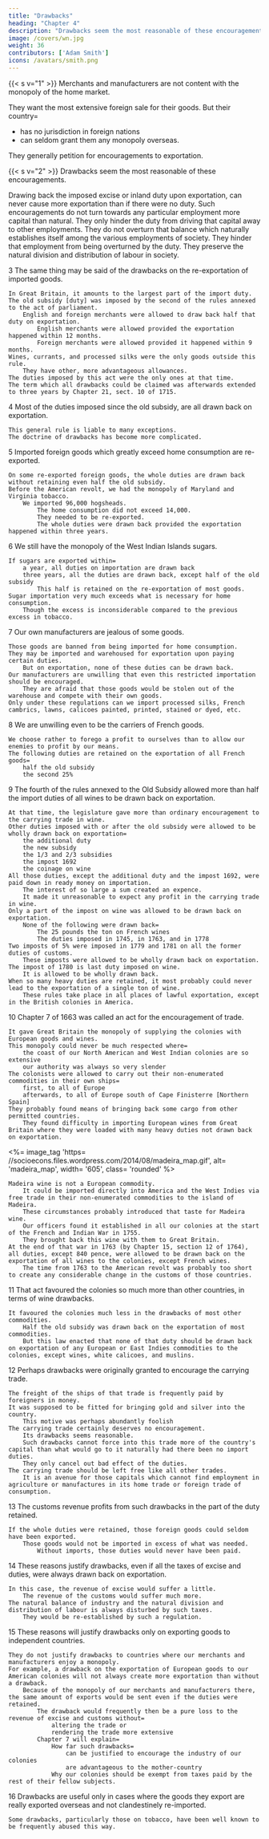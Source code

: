```yaml
---
title: "Drawbacks"
heading: "Chapter 4"
description: "Drawbacks seem the most reasonable of these encouragements"
image: /covers/wn.jpg
weight: 36
contributors: ['Adam Smith']
icons: /avatars/smith.png
--- 
```



{{< s v="1" >}} Merchants and manufacturers are not content with the monopoly of the home market.

They want the most extensive foreign sale for their goods. But their country= 
- has no jurisdiction in foreign nations
- can seldom grant them any monopoly overseas.

They generally petition for encouragements to exportation.


{{< s v="2" >}} Drawbacks seem the most reasonable of these encouragements.

Drawing back the imposed excise or inland duty upon exportation, can never cause more exportation than if there were no duty.
Such encouragements do not turn towards any particular employment more capital than natural.
    They only hinder the duty from driving that capital away to other employments.
    They do not overturn that balance which naturally establishes itself among the various employments of society.
    They hinder that employment from being overturned by the duty.
    They preserve the natural division and distribution of labour in society.

3 The same thing may be said of the drawbacks on the re-exportation of imported goods.

    In Great Britain, it amounts to the largest part of the import duty.
    The old subsidy [duty] was imposed by the second of the rules annexed to the act of parliament.
        English and foreign merchants were allowed to draw back half that duty on exportation.
            English merchants were allowed provided the exportation happened within 12 months.
            Foreign merchants were allowed provided it happened within 9 months.
    Wines, currants, and processed silks were the only goods outside this rule.
        They have other, more advantageous allowances.
    The duties imposed by this act were the only ones at that time.
    The term which all drawbacks could be claimed was afterwards extended to three years by Chapter 21, sect. 10 of 1715.

4 Most of the duties imposed since the old subsidy, are all drawn back on exportation.

    This general rule is liable to many exceptions.
    The doctrine of drawbacks has become more complicated.

5 Imported foreign goods which greatly exceed home consumption are re-exported.

    On some re-exported foreign goods, the whole duties are drawn back without retaining even half the old subsidy.
    Before the American revolt, we had the monopoly of Maryland and Virginia tobacco.
        We imported 96,000 hogsheads.
            The home consumption did not exceed 14,000.
            They needed to be re-exported.
            The whole duties were drawn back provided the exportation happened within three years.

6 We still have the monopoly of the West Indian Islands sugars.

    If sugars are exported within= 
        a year, all duties on importation are drawn back
        three years, all the duties are drawn back, except half of the old subsidy
            This half is retained on the re-exportation of most goods.
    Sugar importation very much exceeds what is necessary for home consumption.
        Though the excess is inconsiderable compared to the previous excess in tobacco.

7 Our own manufacturers are jealous of some goods.

    Those goods are banned from being imported for home consumption.
    They may be imported and warehoused for exportation upon paying certain duties.
        But on exportation, none of these duties can be drawn back.
    Our manufacturers are unwilling that even this restricted importation should be encouraged.
        They are afraid that those goods would be stolen out of the warehouse and compete with their own goods.
    Only under these regulations can we import processed silks, French cambrics, lawns, calicoes painted, printed, stained or dyed, etc.

8 We are unwilling even to be the carriers of French goods.

    We choose rather to forego a profit to ourselves than to allow our enemies to profit by our means.
    The following duties are retained on the exportation of all French goods= 
        half the old subsidy
        the second 25%

9 The fourth of the rules annexed to the Old Subsidy allowed more than half the import duties of all wines to be drawn back on exportation.

    At that time, the legislature gave more than ordinary encouragement to the carrying trade in wine.
    Other duties imposed with or after the old subsidy were allowed to be wholly drawn back on exportation= 
        the additional duty
        the new subsidy
        the 1/3 and 2/3 subsidies
        the impost 1692
        the coinage on wine
    All those duties, except the additional duty and the impost 1692, were paid down in ready money on importation.
        The interest of so large a sum created an expence.
        It made it unreasonable to expect any profit in the carrying trade in wine.
    Only a part of the impost on wine was allowed to be drawn back on exportation.
        None of the following were drawn back= 
            The 25 pounds the ton on French wines
            The duties imposed in 1745, in 1763, and in 1778
    Two imposts of 5% were imposed in 1779 and 1781 on all the former duties of customs.
        These imposts were allowed to be wholly drawn back on exportation.
    The impost of 1780 is last duty imposed on wine.
        It is allowed to be wholly drawn back.
    When so many heavy duties are retained, it most probably could never lead to the exportation of a single ton of wine.
        These rules take place in all places of lawful exportation, except in the British colonies in America.

10 Chapter 7 of 1663 was called an act for the encouragement of trade.

    It gave Great Britain the monopoly of supplying the colonies with European goods and wines.
    This monopoly could never be much respected where= 
        the coast of our North American and West Indian colonies are so extensive
        our authority was always so very slender
    The colonists were allowed to carry out their non-enumerated commodities in their own ships= 
        first, to all of Europe
        afterwards, to all of Europe south of Cape Finisterre [Northern Spain]
    They probably found means of bringing back some cargo from other permitted countries.
        They found difficulty in importing European wines from Great Britain where they were loaded with many heavy duties not drawn back on exportation.

<%= image_tag 'https= //socioecons.files.wordpress.com/2014/08/madeira_map.gif', alt=  'madeira_map', width=  '605', class=  'rounded' %>

    Madeira wine is not a European commodity.
        It could be imported directly into America and the West Indies via free trade in their non-enumerated commodities to the island of Madeira.
        These circumstances probably introduced that taste for Madeira wine.
        Our officers found it established in all our colonies at the start of the French and Indian War in 1755.
        They brought back this wine with them to Great Britain.
    At the end of that war in 1763 (by Chapter 15, section 12 of 1764), all duties, except 840 pence, were allowed to be drawn back on the exportation of all wines to the colonies, except French wines.
        The time from 1763 to the American revolt was probably too short to create any considerable change in the customs of those countries.

11 That act favoured the colonies so much more than other countries, in terms of wine drawbacks.

    It favoured the colonies much less in the drawbacks of most other commodities.
        Half the old subsidy was drawn back on the exportation of most commodities.
        But this law enacted that none of that duty should be drawn back on exportation of any European or East Indies commodities to the colonies, except wines, white calicoes, and muslins.

12 Perhaps drawbacks were originally granted to encourage the carrying trade.

    The freight of the ships of that trade is frequently paid by foreigners in money.
    It was supposed to be fitted for bringing gold and silver into the country.
        This motive was perhaps abundantly foolish
    The carrying trade certainly deserves no encouragement.
        Its drawbacks seems reasonable.
        Such drawbacks cannot force into this trade more of the country's capital than what would go to it naturally had there been no import duties.
        They only cancel out bad effect of the duties.
    The carrying trade should be left free like all other trades.
        It is an avenue for those capitals which cannot find employment in agriculture or manufactures in its home trade or foreign trade of consumption.

13 The customs revenue profits from such drawbacks in the part of the duty retained.

    If the whole duties were retained, those foreign goods could seldom have been exported.
        Those goods would not be imported in excess of what was needed.
            Without imports, those duties would never have been paid.

14 These reasons justify drawbacks, even if all the taxes of excise and duties, were always drawn back on exportation.

    In this case, the revenue of excise would suffer a little.
        The revenue of the customs would suffer much more.
    The natural balance of industry and the natural division and distribution of labour is always disturbed by such taxes.
        They would be re-established by such a regulation.

15 These reasons will justify drawbacks only on exporting goods to independent countries.

    They do not justify drawbacks to countries where our merchants and manufacturers enjoy a monopoly.
    For example, a drawback on the exportation of European goods to our American colonies will not always create more exportation than without a drawback.
        Because of the monopoly of our merchants and manufacturers there, the same amount of exports would be sent even if the duties were retained.
            The drawback would frequently then be a pure loss to the revenue of excise and customs without= 
                altering the trade or
                rendering the trade more extensive
            Chapter 7 will explain= 
                How far such drawbacks= 
                    can be justified to encourage the industry of our colonies
                    are advantageous to the mother-country
                Why our colonies should be exempt from taxes paid by the rest of their fellow subjects.

16 Drawbacks are useful only in cases where the goods they export are really exported overseas and not clandestinely re-imported.

    Some drawbacks, particularly those on tobacco, have been well known to be frequently abused this way.

